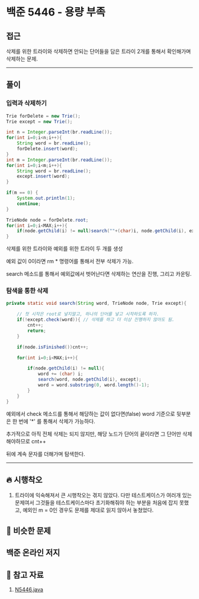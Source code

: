 # 백준 5446 - 용량 부족

## 접근

삭제를 위한 트라이와 삭제하면 안되는 단어들을 담은 트라이 2개를 통해서 확인해가며 삭제하는 문제.


---
## 풀이

### 입력과 삭제하기

```java
Trie forDelete = new Trie();
Trie except = new Trie();

int n = Integer.parseInt(br.readLine());
for(int i=0;i<n;i++){
    String word = br.readLine();
    forDelete.insert(word);
}
int m = Integer.parseInt(br.readLine());
for(int i=0;i<m;i++){
    String word = br.readLine();
    except.insert(word);
}

if(m == 0) {
    System.out.println(1);
    continue;
}

TrieNode node = forDelete.root;
for(int i=0;i<MAX;i++){
    if(node.getChild(i) != null)search(""+(char)i, node.getChild(i), except);
}
```

삭제를 위한 트라이와 예외를 위한 트라이 두 개를 생성

예외 값이 0이라면 rm * 명령어를 통해서 전부 삭제가 가능. 

search 메소드를 통해서 예외값에서 벗어난다면 삭제하는 연산을 진행, 그리고 카운팅.


### 탐색을 통한 삭제

```java
private static void search(String word, TrieNode node, Trie except){

    // 첫 시작은 root로 넣지말고, 하나의 단어를 넣고 시작하도록 하자.
    if(!except.check(word)){ // 삭제를 하고 더 이상 진행하지 않아도 됨.
        cnt++;
        return;
    }

    if(node.isFinished())cnt++;

    for(int i=0;i<MAX;i++){

        if(node.getChild(i) != null){
            word += (char) i;
            search(word, node.getChild(i), except);
            word = word.substring(0, word.length()-1);
        }
    }
}
```

예외에서 check 메소드를 통해서 해당하는 값이 없다면(false) word 기준으로 뒷부분은 한 번에 '*' 를 통해서 삭제가 가능하다. 

추가적으로 아직 전체 삭제는 되지 않지만, 해당 노드가 단어의 끝이라면 그 단어만 삭제해야하므로 cnt++

뒤에 계속 문자를 더해가며 탐색한다. 


--- 
## 🔥 시행착오

1. 트라이에 익숙해져서 큰 시행착오는 겪지 않았다. 다만 테스트케이스가 여러개 있는 문제여서 그것들을 테스트케이스마다 초기화해줘야 하는 부분을 처음에 잡지 못했고, 예외인 m = 0인 경우도 문제를 제대로 읽지 않아서 놓쳤었다.


## 🤭 비슷한 문제

백준 온라인 저지
- 


## 💌 참고 자료


1. [N5446.java](https://github.com/Rurril/Problem-Solving/blob/Test/Problem-Solving/PS/Trie/N5446.java)
